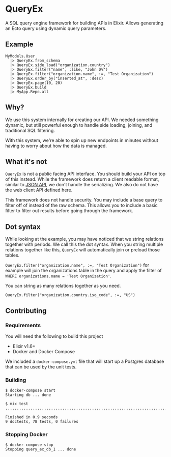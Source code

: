 # QueryEx

A SQL query engine framework for building APIs in Elixir.  Allows generating an
Ecto query using dynamic query parameters.


## Example

```
MyModels.User
  |> QueryEx.from_schema
  |> QueryEx.side_load("organization.country")
  |> QueryEx.filter("name", :like, "John D%")
  |> QueryEx.filter("organization.name", :=, "Test Organization")
  |> QueryEx.order_by("inserted_at", :desc)
  |> QueryEx.page(10, 20)
  |> QueryEx.build
  |> MyApp.Repo.all
```

## Why?

We use this system internally for creating our API.  We needed something 
dynamic, but still powerful enough to handle side loading, joining, and
traditional SQL filtering.

With this system, we're able to spin up new endpoints in minutes without
having to worry about how the data is managed.

## What it's not

`QueryEx` is not a public facing API interface.  You should build your
API on top of this instead.  While the framework does return a client readable
format, similar to [JSON API](http://jsonapi.org/), we don't handle the serializing.  We also do not
have the web client API defined here.

This framework does not handle security.  You may include a base query to
filter off of instead of the raw schema.  This allows you to include a basic
filter to filter out results before going through the framework.

## Dot syntax

While looking at the example, you may have noticed that we string relations
together with periods.  We call this the dot syntax.  When you string multiple
relations together like this, `QueryEx` will automatically join or preload those
tables.

`QueryEx.filter("organization.name", :=, "Test Organization")` for example will
join the organizations table in the query and apply the filter of
`WHERE organizations.name = 'Test Organization'`.

You can string as many relations together as you need.

`QueryEx.filter("organization.country.iso_code", :=, "US")`

## Contributing

### Requirements

You will need the following to build this project

* Elixir v1.6+
* Docker and Docker Compose

We included a `docker-compose.yml` file that will start up a Postgres database that
can be used by the unit tests.

### Building

```
$ docker-compose start
Starting db ... done

$ mix test
.......................................................................................

Finished in 0.9 seconds
9 doctests, 78 tests, 0 failures
```

### Stopping Docker

```
$ docker-compose stop
Stopping query_ex_db_1 ... done
```
